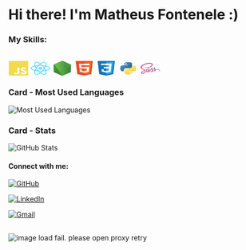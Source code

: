 
# **Hi there! I'm Matheus Fontenele** :)


### **My Skills:**

<div style="display: inline_block"><br>
  <img align="center" alt="Math-Js" height="30" width="40" src="https://raw.githubusercontent.com/devicons/devicon/master/icons/javascript/javascript-plain.svg">
  <img align="center" alt="Math-React" height="30" width="40" src="https://raw.githubusercontent.com/devicons/devicon/master/icons/react/react-original.svg">
  <img align="center" alt="Math-NodeJS" height="30" width="40" src="https://raw.githubusercontent.com/devicons/devicon/master/icons/nodejs/nodejs-original.svg">
  <img align="center" alt="Math-HTML" height="30" width="40" src="https://raw.githubusercontent.com/devicons/devicon/master/icons/html5/html5-original.svg">
  <img align="center" alt="Math-CSS" height="30" width="40" src="https://raw.githubusercontent.com/devicons/devicon/master/icons/css3/css3-original.svg">
  <img align="center" alt="Math-Python" height="30" width="40" src="https://raw.githubusercontent.com/devicons/devicon/master/icons/python/python-original.svg">
  <img align="center" alt="Math-SASS" height="30" width="40" src="https://raw.githubusercontent.com/devicons/devicon/master/icons/sass/sass-original.svg">
</div>

### **Card - Most Used Languages**

![Most Used Languages](https://github-readme-stats-git-masterrstaa-rickstaa.vercel.app/api/top-langs/?username=matheFontenele&layout=compact&bg_color=000&border_color=30A3DC&title_color=E94D5F&text_color=FFF)

### **Card - Stats**

![GitHub Stats](https://github-readme-stats.vercel.app/api?username=matheFontenele&theme=transparent&bg_color=000&border_color=30A3DC&show_icons=true&icon_color=30A3DC&title_color=E94D5F&text_color=FFF)


#### **Connect with me:**

[![GitHub](https://img.shields.io/badge/matheFontenele-000?style=for-the-badge&logo=github&logoColor=6D62624D)](https://github.com/matheFontenele)

[![LinkedIn](https://img.shields.io/badge/Matheus_Fontenele-000?style=for-the-badge&logo=linkedin&logoColor=0E76A8)](https://www.linkedin.com/in/matheus-fontenele-2a40a4175/)

[![Gmail](https://img.shields.io/badge/Matheus_Fontenele-000?style=for-the-badge&logo=gmail&logoColor=DE0D0DCC)](https://mail.google.com/mail/u/0/?fs=1&tf=cm&source=mailto&to=matheusfontenele979700@gmail.com)

  
  ##
 

![image load fail. please open proxy retry](https://github.com/fz6m/commit-snake/blob/snk/snk.svg)






